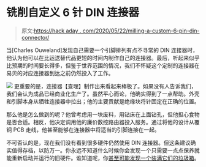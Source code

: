 # 铣削自定义 6 针 DIN 连接器

> 原文:[https://hack aday . com/2020/05/22/milling-a-custom-6-pin-din-connector/](https://hackaday.com/2020/05/22/milling-a-custom-6-pin-din-connector/)

当[Charles Ouweland]发现自己需要一个引脚排列有点不寻常的 DIN 连接器时，他认为他可以在比运送替代品更短的时间内制作自己的连接器。最后，听起来似乎比预期的时间要长得多，但鉴于世界范围的情况，我们不怀疑这个定制的连接器在易贝的对应连接器到达之前仍然投入了工作。

[![](../Images/d5f2aa137aafaa25bee7160010beb08f.png)](https://hackaday.com/wp-content/uploads/2020/05/cncdin_detail.jpg) 更重要的是，连接器【查理】制作出来看起来棒极了。如果没有人告诉我们，我们会认为成品已经商业化生产了。虽然平心而论，他确实得到了一点帮助。外壳和引脚本身从牺牲连接器中拉出；他的主要贡献是绝缘块将针固定在正确的位置。

那么他是怎么做到的呢？他曾考虑用一块废料，用钻床在上面钻孔，但他担心食物是否合适。相反，他决定调用他的廉价数控路由器投入服务。通过将他的设计从覆铜 PCB 走线，他甚至能够在连接器中将适当的引脚连接在一起。

不可否认的是，现在我们没有看到很多硬件仍然使用 DIN 连接器。但这条建议确实值得存档，以防万一。你永远不知道什么时候你会发现一个只需要一点点保养就能重新启动并运行的旧硬件。谁知道呢，你[甚至可能发现一个装满它们的垃圾箱](https://hackaday.com/2020/05/09/reverse-engineering-saves-trashed-led-panels/)。